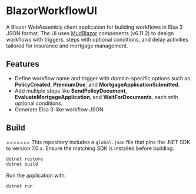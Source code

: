 # BlazorWorkflowUI

A Blazor WebAssembly client application for building workflows in Elsa 3 JSON format. The UI uses [MudBlazor](https://mudblazor.com/) components (v6.11.2) to design workflows with triggers, steps with optional conditions, and delay activities tailored for insurance and mortgage management.

## Features
- Define workflow name and trigger with domain-specific options such as **PolicyCreated**, **PremiumDue**, and **MortgageApplicationSubmitted**.
- Add multiple steps like **SendPolicyDocument**, **EvaluateMortgageApplication**, and **WaitForDocuments**, each with optional conditions.
- Generate Elsa 3-like workflow JSON.

## Build
=======
This repository includes a `global.json` file that pins the .NET SDK to
version 7.0.x. Ensure the matching SDK is installed before building.

```bash
dotnet restore
dotnet build
```

Run the application with:

```bash
dotnet run
```

